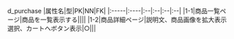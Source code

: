 d_purchase
|属性名|型|PK|NN|FK|
|:-----|:----|:--|:--|:--|:--|
|1-1|商品一覧ページ|商品を一覧表示する||||
|1-2|商品詳細ページ|説明文、商品画像を拡大表示選択、カートへボタン表示|○|||
